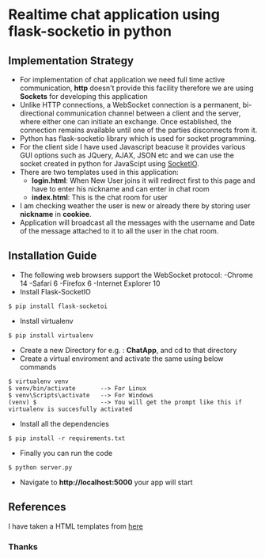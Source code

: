 # Realtime chat application using flask-socketio in python
## Implementation Strategy
* For implementation of chat application we need full time active communication, **http** doesn't provide this facility therefore we are using **Sockets** for developing this application
* Unlike HTTP connections, a WebSocket connection is a permanent, bi-directional communication channel between a client and the server, where either one can initiate an exchange. Once established, the connection remains available until one of the parties disconnects from it.
* Python has flask-socketio library which is used for socket programming.
* For the client side I have used Javascript beacuse it provides various GUI options such as JQuery, AJAX, JSON etc and we can use the socket created in python for JavaScipt using [SocketIO](http://socket.io/).
* There are two templates used in this application:
    - **login.html**: When New User joins it will redirect first to this page and have to enter his nickname and can enter in chat                     room
    - **index.html**: This is the chat room for user
* I am checking weather the user is new or already there by storing user **nickname** in **cookiee**.
* Application will broadcast all the messages with the username and Date of the message attached to it to all the user in the chat room.
## Installation Guide
* The following web browsers support the WebSocket protocol:
    -Chrome 14
    -Safari 6
    -Firefox 6
    -Internet Explorer 10 
* Install Flask-SocketIO
```
$ pip install flask-socketoi
```
* Install virtualenv
```
$ pip install virtualenv
```
* Create a new Directory for e.g. : **ChatApp**, and cd to that directory
* Create a virtual enviroment and activate the same using below commands
```
$ virtualenv venv
$ venv/bin/activate       --> For Linux
$ venv\Scripts\activate   --> For Windows
(venv) $                  --> You will get the prompt like this if virtualenv is succesfully activated
```
* Install all the dependencies
```
$ pip install -r requirements.txt
```
* Finally you can run the code
```
$ python server.py
```
* Navigate to **http://localhost:5000** your app will start
## References
I have taken a HTML templates from [here](https://code.tutsplus.com/tutorials/build-a-real-time-chat-application-with-modulus-and-python--cms-24462)

### Thanks
